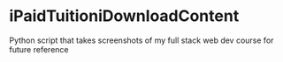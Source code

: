 # iPaidTuitioniDownloadContent
Python script that takes screenshots of my full stack web dev course for future reference

